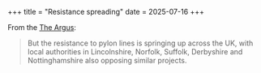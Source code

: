 +++
title = "Resistance spreading"
date = 2025-07-16
+++

From the [The Argus](https://www.theargus.co.uk/news/national/24822231.pylon-wars-battle-builders-blockers-mounts-across-uk/):

> But the resistance to pylon lines is springing up across the UK, with local authorities in Lincolnshire, Norfolk, Suffolk, Derbyshire and Nottinghamshire also opposing similar projects.